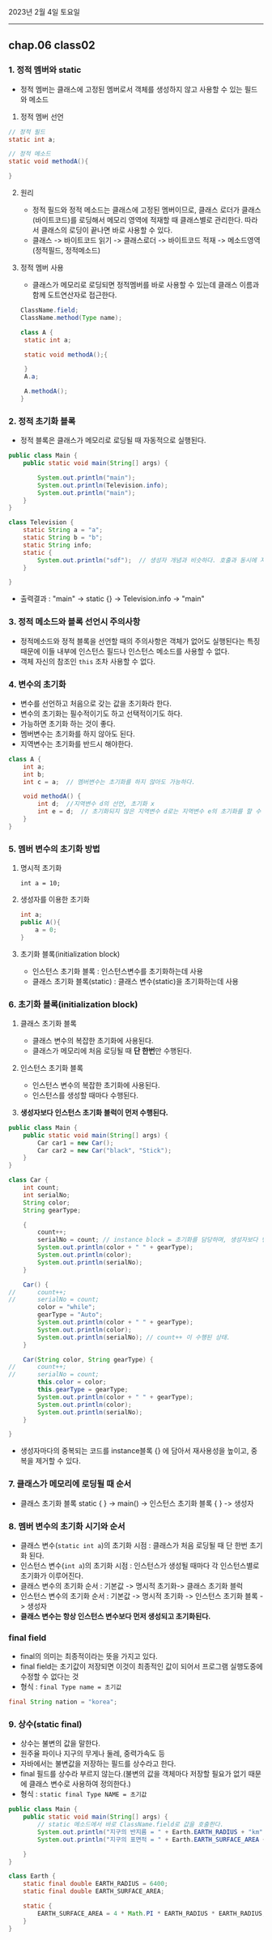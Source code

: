 2023년 2월 4일 토요일

---

## chap.06 class02

### 1. 정적 멤버와 static

- 정적 멤버는 클래스에 고정된 멤버로서 객체를 생성하지 않고 사용할 수 있는 필드와 메소드

1. 정적 멤버 선언

```java
// 정적 필드
static int a;

// 정적 메소드
static void methodA(){

}
```

2. 원리

   - 정적 필드와 정적 메소드는 클래스에 고정된 멤버이므로, 클래스 로더가 클래스(바이트코드)를 로딩해서 메모리 영역에 적재할 때 클래스별로 관리한다. 따라서 클래스의 로딩이 끝나면 바로 사용할 수 있다.
   - 클래스 -> 바이트코드 읽기 -> 클래스로더 -> 바이트코드 적재 -> 메소드영역(정적필드, 정적메소드)

3. 정적 멤버 사용

   - 클래스가 메모리로 로딩되면 정적멤버를 바로 사용할 수 있는데 클래스 이름과 함께 도트연산자로 접근한다.

   ```java
   ClassName.field;
   ClassName.method(Type name);

   class A {
    static int a;

    static void methodA();{

    }
    A.a;

    A.methodA();
   }
   ```

### 2. 정적 초기화 블록

- 정적 블록은 클래스가 메모리로 로딩될 때 자동적으로 실행된다.

```java
public class Main {
	public static void main(String[] args) {

        System.out.println("main");
		System.out.println(Television.info);
        System.out.println("main");
	}
}

class Television {
	static String a = "a";
	static String b = "b";
	static String info;
	static {
		System.out.println("sdf");	// 생성자 개념과 비슷하다. 호출과 동시에 자동적으로 실행된다.
	}

}
```

- 출력결과 : "main" -> static {} -> Television.info -> "main"

### 3. 정적 메소드와 블록 선언시 주의사항

- 정적메소드와 정적 블록을 선언할 때의 주의사항은 객체가 없어도 실행된다는 특징 때문에 이들 내부에 인스턴스 필드나 인스턴스 메소드를 사용할 수 없다.
- 객체 자신의 참조인 `this` 조차 사용할 수 없다.

### 4. 변수의 초기화

- 변수를 선언하고 처음으로 갖는 값을 초기화라 한다.
- 변수의 초기화는 필수적이기도 하고 선택적이기도 하다.
- 가능하면 초기화 하는 것이 좋다.
- 멤버변수는 초기화를 하지 않아도 된다.
- 지역변수는 초기화를 반드시 해야한다.

```java
class A {
	int a;
	int b;
	int c = a;  // 멤버변수는 초기화를 하지 않아도 가능하다.

	void methodA() {
		int d;  //지역변수 d의 선언, 초기화 x
		int e = d;  // 초기화되지 않은 지역변수 d로는 지역변수 e의 초기화를 할 수 없다. 에러발생
	}
}
```

### 5. 멤버 변수의 초기화 방법

1. 명시적 초기화

   `int a = 10;`

2. 생성자를 이용한 초기화

   ```java
   int a;
   public A(){
       a = 0;
   }
   ```

3. 초기화 블록(initialization block)

   - 인스턴스 초기화 블록 : 인스턴스변수를 초기화하는데 사용
   - 클래스 초기화 블록(static) : 클래스 변수(static)을 초기화하는데 사용

### 6. 초기화 블록(initialization block)

1. 클래스 초기화 블록

   - 클래스 변수의 복잡한 초기화에 사용된다.
   - 클래스가 메모리에 처음 로딩될 때 **단 한번**만 수행된다.

2. 인스턴스 초기화 블록

   - 인스턴스 변수의 복잡한 초기화에 사용된다.
   - 인스턴스를 생성할 때마다 수행된다.

3. **생성자보다 인스턴스 초기화 블럭이 먼저 수행된다.**

```java
public class Main {
	public static void main(String[] args) {
		Car car1 = new Car();
		Car car2 = new Car("black", "Stick");
	}
}

class Car {
	int count;
	int serialNo;
	String color;
	String gearType;

	{
		count++;
		serialNo = count; // instance block = 초기화를 담당하며, 생성자보다 먼저실행된다. 결과를 확인해보자.
		System.out.println(color + " " + gearType);
		System.out.println(color);
		System.out.println(serialNo);
	}

	Car() {
//		count++;
//		serialNo = count;
		color = "while";
		gearType = "Auto";
		System.out.println(color + " " + gearType);
		System.out.println(color);
		System.out.println(serialNo); // count++ 이 수행된 상태.
	}

	Car(String color, String gearType) {
//		count++;
//		serialNo = count;
		this.color = color;
		this.gearType = gearType;
		System.out.println(color + " " + gearType);
		System.out.println(color);
		System.out.println(serialNo);
	}

}
```

- 생성자마다의 중복되는 코드를 instance블록 {} 에 담아서 재사용성을 높이고, 중복을 제거할 수 있다.

### 7. 클래스가 메모리에 로딩될 때 순서

- 클래스 초기화 블록 static { } -> main() -> 인스턴스 초기화 블록 { } -> 생성자

### 8. 멤버 변수의 초기화 시기와 순서

- 클래스 변수(`static int a`)의 초기화 시점 : 클래스가 처음 로딩될 때 단 한번 초기화 된다.
- 인스턴스 변수(`int a`)의 초기화 시점 : 인스턴스가 생성될 때마다 각 인스턴스별로 초기화가 이루어진다.
- 클래스 변수의 초기화 순서 : 기본값 -> 명시적 초기화-> 클래스 초기화 블럭
- 인스턴스 변수의 초기화 순서 : 기본값 -> 명시적 초기화 -> 인스턴스 초기화 블록 -> 생성자
- **클래스 변수는 항상 인스턴스 변수보다 먼저 생성되고 초기화된다.**

### final field

- final의 의미는 최종적이라는 뜻을 가지고 있다.
- final field는 초기값이 저장되면 이것이 최종적인 값이 되어서 프로그램 실행도중에 수정할 수 없다는 것
- 형식 : `final Type name = 초기값`

```java
final String nation = "korea";
```

### 9. 상수(static final)

- 상수는 불변의 값을 말한다.
- 원주율 파이나 지구의 무게나 둘레, 중력가속도 등
- 자바에서는 불변값을 저장하는 필드를 상수라고 한다.
- final 필드를 상수라 부르지 않는다.(불변의 값을 객체마다 저장할 필요가 없기 때문에 클래스 변수로 사용하여 정의한다.)
- 형식 : `static final Type NAME = 초기값`

```java
public class Main {
	public static void main(String[] args) {
        // static 메소드에서 바로 ClassName.field로 값을 호출한다.
		System.out.println("지구의 반지름 = " + Earth.EARTH_RADIUS + "km");
		System.out.println("지구의 표면적 = " + Earth.EARTH_SURFACE_AREA + "km^2");

	}
}

class Earth {
	static final double EARTH_RADIUS = 6400;
	static final double EARTH_SURFACE_AREA;

	static {
		EARTH_SURFACE_AREA = 4 * Math.PI * EARTH_RADIUS * EARTH_RADIUS;
	}
}
```
